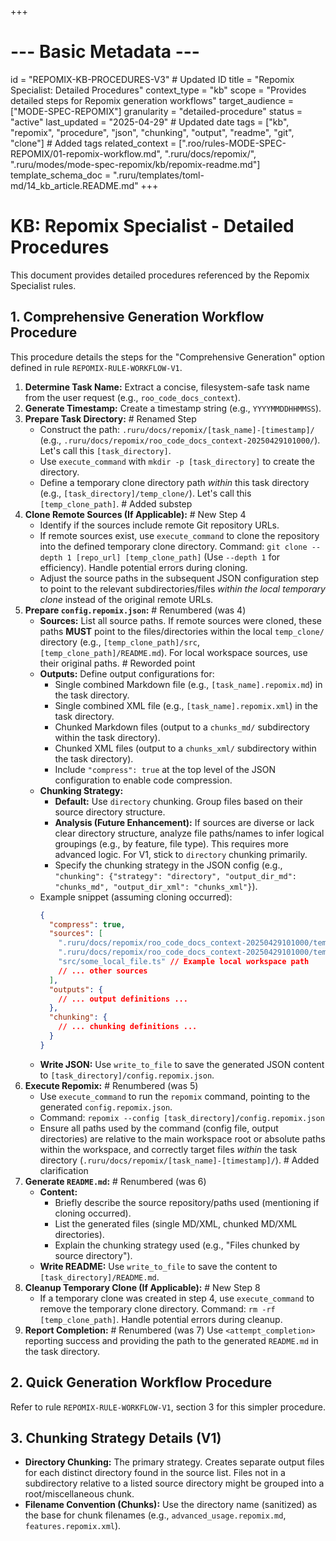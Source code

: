+++
# --- Basic Metadata ---
id = "REPOMIX-KB-PROCEDURES-V3" # Updated ID
title = "Repomix Specialist: Detailed Procedures"
context_type = "kb"
scope = "Provides detailed steps for Repomix generation workflows"
target_audience = ["MODE-SPEC-REPOMIX"]
granularity = "detailed-procedure"
status = "active"
last_updated = "2025-04-29" # Updated date
tags = ["kb", "repomix", "procedure", "json", "chunking", "output", "readme", "git", "clone"] # Added tags
related_context = [".roo/rules-MODE-SPEC-REPOMIX/01-repomix-workflow.md", ".ruru/docs/repomix/", ".ruru/modes/mode-spec-repomix/kb/repomix-readme.md"]
template_schema_doc = ".ruru/templates/toml-md/14_kb_article.README.md"
+++

# KB: Repomix Specialist - Detailed Procedures

This document provides detailed procedures referenced by the Repomix Specialist rules.

## 1. Comprehensive Generation Workflow Procedure

This procedure details the steps for the "Comprehensive Generation" option defined in rule `REPOMIX-RULE-WORKFLOW-V1`.

1.  **Determine Task Name:** Extract a concise, filesystem-safe task name from the user request (e.g., `roo_code_docs_context`).
2.  **Generate Timestamp:** Create a timestamp string (e.g., `YYYYMMDDHHMMSS`).
3.  **Prepare Task Directory:** # Renamed Step
    *   Construct the path: `.ruru/docs/repomix/[task_name]-[timestamp]/` (e.g., `.ruru/docs/repomix/roo_code_docs_context-20250429101000/`). Let's call this `[task_directory]`.
    *   Use `execute_command` with `mkdir -p [task_directory]` to create the directory.
    *   Define a temporary clone directory path *within* this task directory (e.g., `[task_directory]/temp_clone/`). Let's call this `[temp_clone_path]`. # Added substep
4.  **Clone Remote Sources (If Applicable):** # New Step 4
    *   Identify if the sources include remote Git repository URLs.
    *   If remote sources exist, use `execute_command` to clone the repository into the defined temporary clone directory. Command: `git clone --depth 1 [repo_url] [temp_clone_path]` (Use `--depth 1` for efficiency). Handle potential errors during cloning.
    *   Adjust the source paths in the subsequent JSON configuration step to point to the relevant subdirectories/files *within the local temporary clone* instead of the original remote URLs.
5.  **Prepare `config.repomix.json`:** # Renumbered (was 4)
    *   **Sources:** List all source paths. If remote sources were cloned, these paths **MUST** point to the files/directories within the local `temp_clone/` directory (e.g., `[temp_clone_path]/src`, `[temp_clone_path]/README.md`). For local workspace sources, use their original paths. # Reworded point
    *   **Outputs:** Define output configurations for:
        *   Single combined Markdown file (e.g., `[task_name].repomix.md`) in the task directory.
        *   Single combined XML file (e.g., `[task_name].repomix.xml`) in the task directory.
        *   Chunked Markdown files (output to a `chunks_md/` subdirectory within the task directory).
        *   Chunked XML files (output to a `chunks_xml/` subdirectory within the task directory).
        *   Include `"compress": true` at the top level of the JSON configuration to enable code compression.
    *   **Chunking Strategy:**
        *   **Default:** Use `directory` chunking. Group files based on their source directory structure.
        *   **Analysis (Future Enhancement):** If sources are diverse or lack clear directory structure, analyze file paths/names to infer logical groupings (e.g., by feature, file type). This requires more advanced logic. For V1, stick to `directory` chunking primarily.
        *   Specify the chunking strategy in the JSON config (e.g., `"chunking": {"strategy": "directory", "output_dir_md": "chunks_md", "output_dir_xml": "chunks_xml"}`).
    *   Example snippet (assuming cloning occurred):
        ```json
        {
          "compress": true,
          "sources": [
            ".ruru/docs/repomix/roo_code_docs_context-20250429101000/temp_clone/src", // Example local path after clone
            ".ruru/docs/repomix/roo_code_docs_context-20250429101000/temp_clone/README.md", // Example local path after clone
            "src/some_local_file.ts" // Example local workspace path
            // ... other sources
          ],
          "outputs": {
            // ... output definitions ...
          },
          "chunking": {
            // ... chunking definitions ...
          }
        }
        ```
    *   **Write JSON:** Use `write_to_file` to save the generated JSON content to `[task_directory]/config.repomix.json`.
6.  **Execute Repomix:** # Renumbered (was 5)
    *   Use `execute_command` to run the `repomix` command, pointing to the generated `config.repomix.json`.
    *   Command: `repomix --config [task_directory]/config.repomix.json`
    *   Ensure all paths used by the command (config file, output directories) are relative to the main workspace root or absolute paths within the workspace, and correctly target files *within* the task directory (`.ruru/docs/repomix/[task_name]-[timestamp]/`). # Added clarification
7.  **Generate `README.md`:** # Renumbered (was 6)
    *   **Content:**
        *   Briefly describe the source repository/paths used (mentioning if cloning occurred).
        *   List the generated files (single MD/XML, chunked MD/XML directories).
        *   Explain the chunking strategy used (e.g., "Files chunked by source directory").
    *   **Write README:** Use `write_to_file` to save the content to `[task_directory]/README.md`.
8.  **Cleanup Temporary Clone (If Applicable):** # New Step 8
    *   If a temporary clone was created in step 4, use `execute_command` to remove the temporary clone directory. Command: `rm -rf [temp_clone_path]`. Handle potential errors during cleanup.
9.  **Report Completion:** # Renumbered (was 7)
    Use `<attempt_completion>` reporting success and providing the path to the generated `README.md` in the task directory.

## 2. Quick Generation Workflow Procedure

Refer to rule `REPOMIX-RULE-WORKFLOW-V1`, section 3 for this simpler procedure.

## 3. Chunking Strategy Details (V1)

*   **Directory Chunking:** The primary strategy. Creates separate output files for each distinct directory found in the source list. Files not in a subdirectory relative to a listed source directory might be grouped into a root/miscellaneous chunk.
*   **Filename Convention (Chunks):** Use the directory name (sanitized) as the base for chunk filenames (e.g., `advanced_usage.repomix.md`, `features.repomix.xml`).
